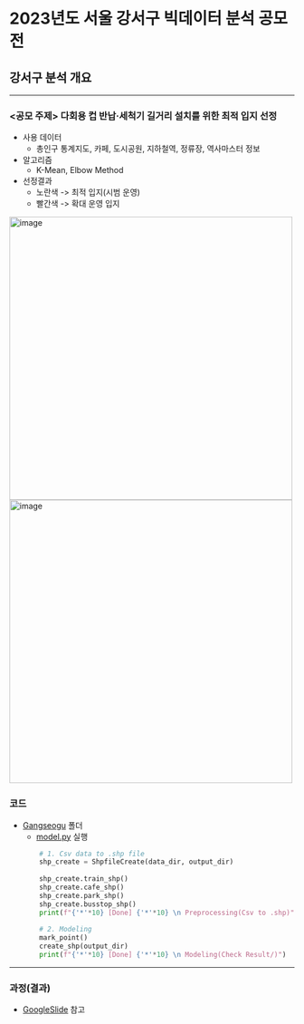# 2023년도 서울 강서구 빅데이터 분석 공모전

## 강서구 분석 개요
<hr/>

### <공모 주제> 다회용 컵 반납·세척기 길거리 설치를 위한 최적 입지 선정
- 사용 데이터
  - 총인구 통계지도, 카페, 도시공원, 지하철역, 정류장, 역사마스터 정보
- 알고리즘
  - K-Mean, Elbow Method
- 선정결과
  - 노란색 -> 최적 입지(시범 운영)
  - 빨간색 -> 확대 운영 입지

<img width="500" alt="image" src="https://user-images.githubusercontent.com/93754504/227243063-f2cdbb23-0240-4d47-a73d-3230e0da548a.png">
<img width="500" alt="image" src="https://user-images.githubusercontent.com/93754504/227248821-73f93f10-977f-498d-9c46-d40787b4d76b.png">

### 코드
- [Gangseogu](Gangseogu) 폴더
  - [model.py](Gangseogu%2Fmodel.py) 실행
  ```python
      # 1. Csv data to .shp file
      shp_create = ShpfileCreate(data_dir, output_dir)
    
      shp_create.train_shp()
      shp_create.cafe_shp()
      shp_create.park_shp()
      shp_create.busstop_shp()
      print(f"{'*'*10} [Done] {'*'*10} \n Preprocessing(Csv to .shp)")
    
      # 2. Modeling
      mark_point()
      create_shp(output_dir)
      print(f"{'*'*10} [Done] {'*'*10} \n Modeling(Check Result/)")
  ```

<hr/>

### 과정(결과)
- [GoogleSlide](https://docs.google.com/presentation/d/1QrfQfxlSvGKBj0OZ7W1DnwcpXbk3RbFuQgvQMP7QbZo/edit#slide=id.p) 참고